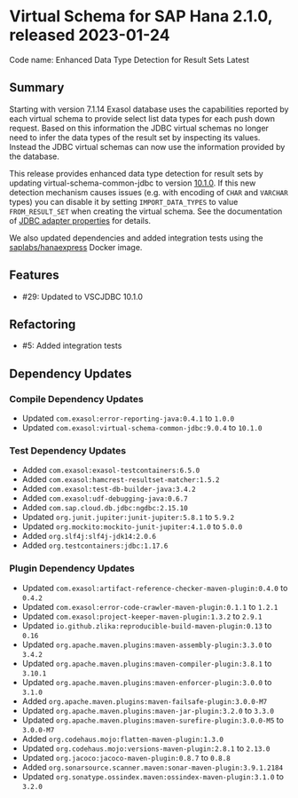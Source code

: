 # Virtual Schema for SAP Hana 2.1.0, released 2023-01-24

Code name: Enhanced Data Type Detection for Result Sets Latest

## Summary

Starting with version 7.1.14 Exasol database uses the capabilities reported by each virtual schema to provide select list data types for each push down request. Based on this information the JDBC virtual schemas no longer need to infer the data types of the result set by inspecting its values. Instead the JDBC virtual schemas can now use the information provided by the database.

This release provides enhanced data type detection for result sets by updating virtual-schema-common-jdbc to version [10.1.0](https://github.com/exasol/virtual-schema-common-jdbc/releases/tag/10.1.0). If this new detection mechanism causes issues (e.g. with encoding of `CHAR` and `VARCHAR` types) you can disable it by setting `IMPORT_DATA_TYPES` to value `FROM_RESULT_SET` when creating the virtual schema. See the documentation of [JDBC adapter properties](https://github.com/exasol/virtual-schema-common-jdbc/blob/main/README.md#adapter-properties-for-jdbc-based-virtual-schemas) for details.

We also updated dependencies and added integration tests using the [saplabs/hanaexpress](https://hub.docker.com/r/saplabs/hanaexpress) Docker image.

## Features

* #29: Updated to VSCJDBC 10.1.0

## Refactoring

* #5: Added integration tests

## Dependency Updates

### Compile Dependency Updates

* Updated `com.exasol:error-reporting-java:0.4.1` to `1.0.0`
* Updated `com.exasol:virtual-schema-common-jdbc:9.0.4` to `10.1.0`

### Test Dependency Updates

* Added `com.exasol:exasol-testcontainers:6.5.0`
* Added `com.exasol:hamcrest-resultset-matcher:1.5.2`
* Added `com.exasol:test-db-builder-java:3.4.2`
* Added `com.exasol:udf-debugging-java:0.6.7`
* Added `com.sap.cloud.db.jdbc:ngdbc:2.15.10`
* Updated `org.junit.jupiter:junit-jupiter:5.8.1` to `5.9.2`
* Updated `org.mockito:mockito-junit-jupiter:4.1.0` to `5.0.0`
* Added `org.slf4j:slf4j-jdk14:2.0.6`
* Added `org.testcontainers:jdbc:1.17.6`

### Plugin Dependency Updates

* Updated `com.exasol:artifact-reference-checker-maven-plugin:0.4.0` to `0.4.2`
* Updated `com.exasol:error-code-crawler-maven-plugin:0.1.1` to `1.2.1`
* Updated `com.exasol:project-keeper-maven-plugin:1.3.2` to `2.9.1`
* Updated `io.github.zlika:reproducible-build-maven-plugin:0.13` to `0.16`
* Updated `org.apache.maven.plugins:maven-assembly-plugin:3.3.0` to `3.4.2`
* Updated `org.apache.maven.plugins:maven-compiler-plugin:3.8.1` to `3.10.1`
* Updated `org.apache.maven.plugins:maven-enforcer-plugin:3.0.0` to `3.1.0`
* Added `org.apache.maven.plugins:maven-failsafe-plugin:3.0.0-M7`
* Updated `org.apache.maven.plugins:maven-jar-plugin:3.2.0` to `3.3.0`
* Updated `org.apache.maven.plugins:maven-surefire-plugin:3.0.0-M5` to `3.0.0-M7`
* Added `org.codehaus.mojo:flatten-maven-plugin:1.3.0`
* Updated `org.codehaus.mojo:versions-maven-plugin:2.8.1` to `2.13.0`
* Updated `org.jacoco:jacoco-maven-plugin:0.8.7` to `0.8.8`
* Added `org.sonarsource.scanner.maven:sonar-maven-plugin:3.9.1.2184`
* Updated `org.sonatype.ossindex.maven:ossindex-maven-plugin:3.1.0` to `3.2.0`
